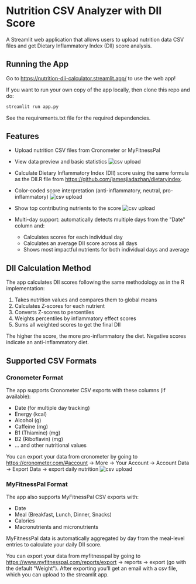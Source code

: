 # Nutrition CSV Analyzer with DII Score

A Streamlit web application that allows users to upload nutrition data CSV files and get Dietary Inflammatory Index (DII) score analysis.

## Running the App

Go to https://nutrition-dii-calculator.streamlit.app/ to use the web app!


If you want to run your own copy of the app locally, then clone this repo and do:
```bash
streamlit run app.py
```

See the requirements.txt file for the required dependencies.

## Features

- Upload nutrition CSV files from Cronometer or MyFitnessPal
- View data preview and basic statistics
![csv upload](screenshots/streamlit_ss1.png)

- Calculate Dietary Inflammatory Index (DII) score using the same formula as the DII.R file from https://github.com/jamesjiadazhan/dietaryindex.

- Color-coded score interpretation (anti-inflammatory, neutral, pro-inflammatory)
![csv upload](screenshots/streamlit_ss2.png)

- Show top contributing nutrients to the score
![csv upload](screenshots/streamlit_ss3.png)

- Multi-day support: automatically detects multiple days from the "Date" column and:
  - Calculates scores for each individual day
  - Calculates an average DII score across all days
  - Shows most impactful nutrients for both individual days and average


## DII Calculation Method

The app calculates DII scores following the same methodology as in the R implementation:
1. Takes nutrition values and compares them to global means
2. Calculates Z-scores for each nutrient
3. Converts Z-scores to percentiles
4. Weights percentiles by inflammatory effect scores
5. Sums all weighted scores to get the final DII

The higher the score, the more pro-inflammatory the diet. Negative scores indicate an anti-inflammatory diet.

## Supported CSV Formats

### Cronometer Format
The app supports Cronometer CSV exports with these columns (if available):
- Date (for multiple day tracking)
- Energy (kcal)
- Alcohol (g)
- Caffeine (mg)
- B1 (Thiamine) (mg)
- B2 (Riboflavin) (mg)
- ... and other nutritional values

You can export your data from cronometer by going to https://cronometer.com/#account
->  More -> Your Account -> Account Data -> Export Data -> export daily nutrition
![csv upload](screenshots/cronometer_export_steps.png)


### MyFitnessPal Format
The app also supports MyFitnessPal CSV exports with:
- Date
- Meal (Breakfast, Lunch, Dinner, Snacks)
- Calories
- Macronutrients and micronutrients

MyFitnessPal data is automatically aggregated by day from the meal-level entries to calculate your daily DII score.

You can export your data from myfitnesspal by going to https://www.myfitnesspal.com/reports/export
-> reports -> export (go with the default "Weight").
After exporting you’ll get an email with a csv file, which you can upload to the streamlit app.


